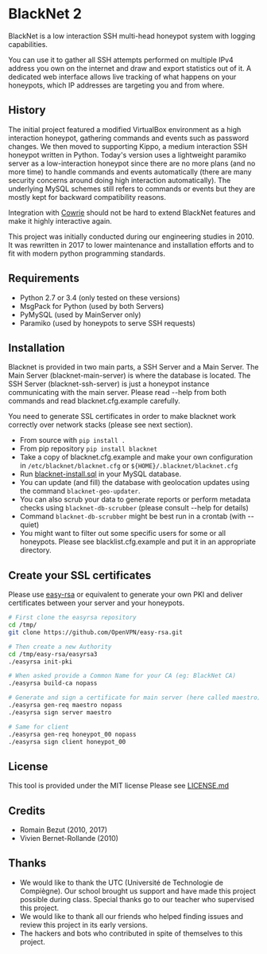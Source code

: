 BlackNet 2
==========

BlackNet is a low interaction SSH multi-head honeypot system with logging
capabilities.

You can use it to gather all SSH attempts performed on multiple IPv4 address
you own on the internet and draw and export statistics out of it.
A dedicated web interface allows live tracking of what happens on your
honeypots, which IP addresses are targeting you and from where.


History
-------
The initial project featured a modified VirtualBox environment as a high
interaction honeypot, gathering commands and events such as password changes.
We then moved to supporting Kippo, a medium interaction SSH honeypot written
in Python. Today's  version uses a lightweight paramiko server as a
low-interaction honeypot since there are no more plans (and no more time) to
handle commands and events automatically
(there are many security concerns around doing high interaction automatically).
The underlying MySQL schemes still refers to commands or events but they are
mostly kept for backward compatibility reasons.

Integration with [Cowrie](http://github.com/micheloosterhof/cowrie/) should not
be hard to extend BlackNet features and make it highly interactive again.

This project was initially conducted during our engineering studies in 2010.
It was rewritten in 2017 to lower maintenance and installation efforts and to
fit with modern python programming standards.


Requirements
------------
- Python 2.7 or 3.4 (only tested on these versions)
- MsgPack for Python (used by both Servers)
- PyMySQL (used by MainServer only)
- Paramiko (used by honeypots to serve SSH requests)


Installation
------------
Blacknet is provided in two main parts, a SSH Server and a Main Server.
The Main Server (blacknet-main-server) is where the database is located.
The SSH Server (blacknet-ssh-server) is just a honeypot instance communicating
with the main server.
Please read --help from both commands and read blacknet.cfg.example carefully.

You need to generate SSL certificates in order to make blacknet work
correctly over network stacks (please see next section).

- From source with `pip install .`
- From pip repository `pip install blacknet`
- Take a copy of blacknet.cfg.example and make your own configuration in
  `/etc/blacknet/blacknet.cfg` or `${HOME}/.blacknet/blacknet.cfg`
- Run [blacknet-install.sql](share/blacknet-install.sql) in your MySQL database.
- You can update (and fill) the database with geolocation updates using
  the command `blacknet-geo-updater`.
- You can also scrub your data to generate reports or perform metadata checks
  using `blacknet-db-scrubber` (please consult --help for details)
- Command `blacknet-db-scrubber` might be best run in a crontab (with --quiet)
- You might want to filter out some specific users for some or all honeypots.
  Please see blacklist.cfg.example and put it in an appropriate directory.


Create your SSL certificates
----------------------------

Please use [easy-rsa](https://github.com/OpenVPN/easy-rsa) or equivalent to
generate your own PKI and deliver certificates between your server and your
honeypots.

```bash
# First clone the easyrsa repository
cd /tmp/
git clone https://github.com/OpenVPN/easy-rsa.git

# Then create a new Authority
cd /tmp/easy-rsa/easyrsa3
./easyrsa init-pki

# When asked provide a Common Name for your CA (eg: BlackNet CA)
./easyrsa build-ca nopass

# Generate and sign a certificate for main server (here called maestro)
./easyrsa gen-req maestro nopass
./easyrsa sign server maestro

# Same for client
./easyrsa gen-req honeypot_00 nopass
./easyrsa sign client honeypot_00
```


License
-------
This tool is provided under the MIT license
Please see [LICENSE.md](LICENSE.md)


Credits
-------
- Romain Bezut (2010, 2017)
- Vivien Bernet-Rollande (2010)


Thanks
------
- We would like to thank the UTC (Université de Technologie de Compiègne).
  Our school brought us support and have made this project possible during
  class. Special thanks go to our teacher who supervised this project.
- We would like to thank all our friends who helped finding issues and
  review this project in its early versions.
- The hackers and bots who contributed in spite of themselves to this project.
